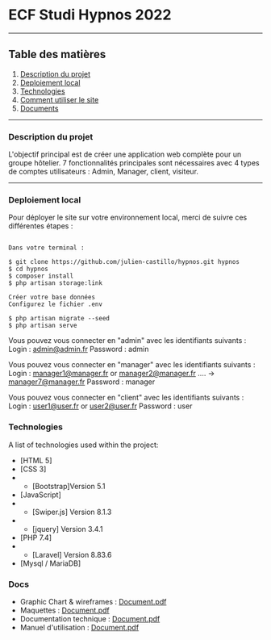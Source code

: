 # ECF Studi Hypnos 2022
***
## Table des matières
1. [Description du projet](#description)
2. [Deploiement local](#local)
4. [Technologies](#techno)
5. [Comment utiliser le site](#howtowebsite)
6. [Documents](#docs)
***
<a name="description"></a>
### Description du projet
L'objectif principal est de créer une application web complète pour un groupe hôtelier. 7 fonctionnalités principales sont nécessaires avec 4 types de comptes utilisateurs : Admin, Manager, client, visiteur. 

***
<a name="local"></a>
### Deploiement local
Pour déployer le site sur votre environnement local, merci de suivre ces différentes étapes :
```

Dans votre terminal :

$ git clone https://github.com/julien-castillo/hypnos.git hypnos
$ cd hypnos
$ composer install
$ php artisan storage:link

Créer votre base données
Configurez le fichier .env

$ php artisan migrate --seed
$ php artisan serve
```

Vous pouvez vous connecter en "admin" avec les identifiants suivants :
Login : admin@admin.fr
Password : admin

Vous pouvez vous connecter en "manager" avec les identifiants suivants :
Login : manager1@manager.fr or manager2@manager.fr .... -> manager7@manager.fr
Password : manager

Vous pouvez vous connecter en "client" avec les identifiants suivants :
Login : user1@user.fr or user2@user.fr
Password : user

<a name="techno"></a>
### Technologies
A list of technologies used within the project:
* [HTML 5]
* [CSS 3]
* * [Bootstrap]Version 5.1
* [JavaScript]
* * [Swiper.js] Version 8.1.3
* * [jquery] Version 3.4.1
* [PHP 7.4]
* * [Laravel] Version 8.83.6
* [Mysql / MariaDB]
  <a name="docs"></a>
### Docs
* Graphic Chart & wireframes :
[Document.pdf](https://github.com/julien-castillo/hypnos/blob/master/Documents/Charte_Graphique_Hypnos.pdf)
* Maquettes :
[Document.pdf](https://github.com/julien-castillo/hypnos/blob/master/Documents/Maquettes%20_%20ECF_Studi_HYPNOS.pdf)
* Documentation technique :
[Document.pdf](https://github.com/julien-castillo/hypnos/blob/master/Documents/Documentation_Technique.pdf)
* Manuel d'utilisation :
[Document.pdf](https://github.com/julien-castillo/hypnos/blob/master/Documents/Manuel_hypnos.pdf)
